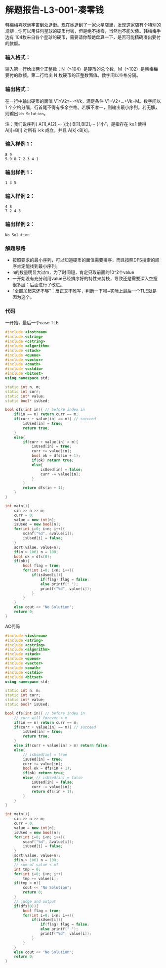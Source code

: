 
# 解题报告-L3-001-凑零钱

韩梅梅喜欢满宇宙到处逛街。现在她逛到了一家火星店里，发现这家店有个特别的规矩：你可以用任何星球的硬币付钱，但是绝不找零，当然也不能欠债。韩梅梅手边有  10​4​​  枚来自各个星球的硬币，需要请你帮她盘算一下，是否可能精确凑出要付的款额。

### 输入格式：

输入第一行给出两个正整数：N（≤10​4​​）是硬币的总个数，M（≤10​2​​）是韩梅梅要付的款额。第二行给出  N  枚硬币的正整数面值。数字间以空格分隔。

### 输出格式：

在一行中输出硬币的面值  V​1​​≤V​2​​≤⋯≤V​k​​，满足条件  V​1​​+V​2​​+...+V​k​​=M。数字间以 1 个空格分隔，行首尾不得有多余空格。若解不唯一，则输出最小序列。若无解，则输出  `No Solution`。

注：我们说序列{  A[1],A[2],⋯  }比{  B[1],B[2],⋯  }“小”，是指存在  k≥1  使得  A[i]=B[i]  对所有  i<k  成立，并且  A[k]<B[k]。

### 输入样例 1：

```
8 9
5 9 8 7 2 3 4 1

```

### 输出样例 1：

```
1 3 5

```

### 输入样例 2：

```
4 8
7 2 4 3

```

### 输出样例 2：

```
No Solution
```


### 解题思路

* 按照要求的最小序列，可以知道硬币的面值需要排序，而且按照DFS搜索的顺序肯定能找到最小序列。
* n的数量明显大过m，为了时间短，肯定只取前面的10^2个value
* 一开始没有充分利用value已经排序好的特性来剪枝，导致还是需要深入空搜很多层：后面进行了改进。
* “全部加起来还不够”：反正又不难写，判断一下呗~实际上最后一个TLE就是因为这个。

### 代码
一开始，最后一个case TLE
```cpp
#include <iostream>
#include <string>
#include <cstring>
#include <algorithm>
#include <stack>
#include <queue>
#include <vector>
#include <cmath>
#include <cstdio>
#include <bitset>
using namespace std;

static int n, m;
static int curr;
static int* value;
static bool* isUsed;

bool dfs(int in){ // before index in
    if(in == n) return curr == m;
    if(curr + value[in] == m){ // succeed
        isUsed[in] = true;
        return true;
    }
    else{
        if(curr + value[in] < m){
            isUsed[in] = true;
            curr += value[in];
            bool ok = dfs(in + 1);
            if(ok) return true;
            else{
                isUsed[in] = false;
                curr -= value[in];
            }
        }
        return dfs(in + 1);
    }
}

int main(){
    cin >> n >> m;
    curr = 0;
    value = new int[n];
    isUsed = new bool[n];
    for(int i=0; i<n; i++){
        scanf("%d", &value[i]);
        isUsed[i] = false;
    }
    sort(value, value+n);
    if(n > 100) n = 100;
    bool ok = dfs(0);
    if(ok){
        bool flag = true;
        for(int i=0; i<n; i++){
            if(isUsed[i]){
                if(flag) flag = false;
                else printf(" ");
                printf("%d", value[i]);
            }
        }
    }
    else cout << "No Solution";
    return 0;
}
```

AC代码

```cpp
#include <iostream>
#include <string>
#include <cstring>
#include <algorithm>
#include <stack>
#include <queue>
#include <vector>
#include <cmath>
#include <cstdio>
#include <bitset>
using namespace std;

static int n, m;
static int curr;
static int* value;
static bool* isUsed;

bool dfs(int in){ // before index in
    // curr will forever < m
    if(in == n) return curr == m;
    if(curr + value[in] == m){ // succeed
        isUsed[in] = true;
        return true;
    }
    else if(curr + value[in] > m) return false;
    else{
        // isUsed[in] = true
        isUsed[in] = true;
        curr += value[in];
        bool ok = dfs(in + 1);
        if(ok) return true;
        else{ // isUsed[in] = false
            isUsed[in] = false;
            curr -= value[in];
            return dfs(in + 1);
        }
    }
}

int main(){
    cin >> n >> m;
    curr = 0;
    value = new int[n];
    isUsed = new bool[n];
    for(int i=0; i<n; i++){
        scanf("%d", &value[i]);
        isUsed[i] = false;
    }
    sort(value, value+n);
    if(n > 100) n = 100;
    // sum of value < m?
    int tmp = 0;
    for(int i=0; i<n; i++) 
        tmp += value[i];
    if(tmp < m){
        cout << "No Solution";
        return 0;
    }
    // judge and output
    if(dfs(0)){
        bool flag = true;
        for(int i=0; i<n; i++){
            if(isUsed[i]){
                if(flag) flag = false;
                else printf(" ");
                printf("%d", value[i]);
            }
        }
    }
    else cout << "No Solution";
    return 0;
}
```
